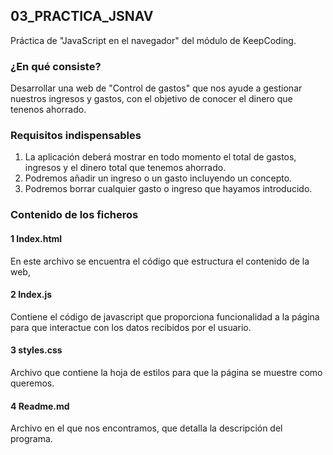 ## 03_PRACTICA_JSNAV

Práctica de "JavaScript en el navegador" del módulo de KeepCoding.

### ¿En qué consiste?
Desarrollar una web de "Control de gastos" que nos ayude a gestionar nuestros ingresos y gastos, con el objetivo de conocer el dinero que tenenos ahorrado.

### Requisitos indispensables
1. La aplicación deberá mostrar en todo momento el total de gastos, ingresos y el dinero total que tenemos ahorrado.
1. Podremos añadir un ingreso o un gasto incluyendo un concepto.
1. Podremos borrar cualquier gasto o ingreso que hayamos introducido.


### Contenido de los ficheros

#### 1 Index.html
En este archivo se encuentra el código que estructura el contenido de la web,  

#### 2 Index.js
Contiene el código de javascript que proporciona funcionalidad a la página para que interactue con los datos recibidos por el usuario.

#### 3 styles.css
Archivo que contiene la hoja de estilos para que la página se muestre como queremos.

#### 4 Readme.md
Archivo en el que nos encontramos, que detalla la descripción del programa.

